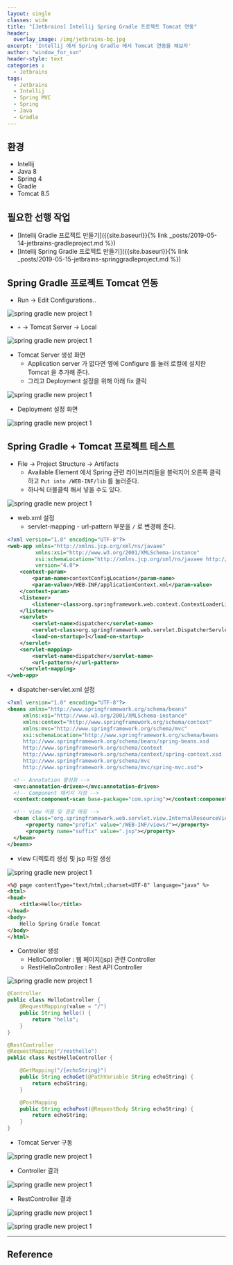 ```yaml
--- 
layout: single
classes: wide
title: "[Jetbrains] Intellij Spring Gradle 프로젝트 Tomcat 연동"
header:
  overlay_image: /img/jetbrains-bg.jpg
excerpt: 'Intellij 에서 Spring Gradle 에서 Tomcat 연동을 해보자'
author: "window_for_sun"
header-style: text
categories :
  - Jetbrains
tags:
  - Jetbrains
  - Intellij
  - Spring MVC
  - Spring
  - Java
  - Gradle
---  
```


## 환경
- Intellij
- Java 8
- Spring 4
- Gradle
- Tomcat 8.5

## 필요한 선행 작업
- [Intellij Gradle 프로젝트 만들기]({{site.baseurl}}{% link _posts/2019-05-14-jetbrains-gradleproject.md %})
- [Intellij Spring Gradle 프로젝트 만들기]({{site.baseurl}}{% link _posts/2019-05-15-jetbrains-springgradleproject.md %})

## Spring Gradle 프로젝트 Tomcat 연동
- Run -> Edit Configurations..

![spring gradle new project 1]({{site.baseurl}}/img/jetbrains/spring-gradle-newproject-17.png)

- `+` -> Tomcat Server -> Local

![spring gradle new project 1]({{site.baseurl}}/img/jetbrains/spring-gradle-newproject-18.png)

- Tomcat Server 생성 화면
	- Application server 가 없다면 옆에 Configure 를 눌러 로컬에 설치한 Tomcat 을 추가해 준다.
	- 그리고 Deployment 설정을 위해 아래 fix 클릭
	
![spring gradle new project 1]({{site.baseurl}}/img/jetbrains/spring-gradle-newproject-19.png)

- Deployment 설정 화면

![spring gradle new project 1]({{site.baseurl}}/img/jetbrains/spring-gradle-newproject-20.png)


## Spring Gradle + Tomcat 프로젝트 테스트

- File -> Project Structure -> Artifacts
	- Available Element 에서 Spring 관련 라이브러리들을 블럭지어 오른쪽 클릭하고 `Put into /WEB-INF/lib` 를 눌러준다.
	- 하나씩 더블클릭 해서 넣을 수도 있다.

![spring gradle new project 1]({{site.baseurl}}/img/jetbrains/spring-gradle-newproject-16.png)

- web.xml 설정
	- servlet-mapping - url-pattern 부분을 `/` 로 변경해 준다.

```xml
<?xml version="1.0" encoding="UTF-8"?>
<web-app xmlns="http://xmlns.jcp.org/xml/ns/javaee"
         xmlns:xsi="http://www.w3.org/2001/XMLSchema-instance"
         xsi:schemaLocation="http://xmlns.jcp.org/xml/ns/javaee http://xmlns.jcp.org/xml/ns/javaee/web-app_4_0.xsd"
         version="4.0">
    <context-param>
        <param-name>contextConfigLocation</param-name>
        <param-value>/WEB-INF/applicationContext.xml</param-value>
    </context-param>
    <listener>
        <listener-class>org.springframework.web.context.ContextLoaderListener</listener-class>
    </listener>
    <servlet>
        <servlet-name>dispatcher</servlet-name>
        <servlet-class>org.springframework.web.servlet.DispatcherServlet</servlet-class>
        <load-on-startup>1</load-on-startup>
    </servlet>
    <servlet-mapping>
        <servlet-name>dispatcher</servlet-name>
        <url-pattern>/</url-pattern>
    </servlet-mapping>
</web-app>
```  

- dispatcher-servlet.xml 설정

```xml
<?xml version="1.0" encoding="UTF-8"?>
<beans xmlns="http://www.springframework.org/schema/beans"
     xmlns:xsi="http://www.w3.org/2001/XMLSchema-instance"
     xmlns:context="http://www.springframework.org/schema/context"
     xmlns:mvc="http://www.springframework.org/schema/mvc"
     xsi:schemaLocation="http://www.springframework.org/schema/beans
     http://www.springframework.org/schema/beans/spring-beans.xsd
     http://www.springframework.org/schema/context
     http://www.springframework.org/schema/context/spring-context.xsd
     http://www.springframework.org/schema/mvc
     http://www.springframework.org/schema/mvc/spring-mvc.xsd">

  <!-- Annotation 활성화 -->
  <mvc:annotation-driven></mvc:annotation-driven>
  <!-- Component 패키지 지정 -->
  <context:component-scan base-package="com.spring"></context:component-scan>

  <!-- view 이름 및 경로 매핑 -->
  <bean class="org.springframework.web.servlet.view.InternalResourceViewResolver">
      <property name="prefix" value="/WEB-INF/views/"></property>
      <property name="suffix" value=".jsp"></property>
  </bean>
</beans>
```  

- view 디렉토리 생성 및 jsp 파일 생성

![spring gradle new project 1]({{site.baseurl}}/img/jetbrains/spring-gradle-newproject-21.png)

```html
<%@ page contentType="text/html;charset=UTF-8" language="java" %>
<html>
<head>
    <title>Hello</title>
</head>
<body>
    Hello Spring Gradle Tomcat
</body>
</html>
```  

- Controller 생성
	- HelloController : 웹 페이지(jsp) 관련 Controller
	- RestHelloController : Rest API Controller

![spring gradle new project 1]({{site.baseurl}}/img/jetbrains/spring-gradle-newproject-22.png)

```java
@Controller
public class HelloController {
    @RequestMapping(value = "/")
    public String hello() {
        return "hello";
    }
}
```  

```java
@RestController
@RequestMapping("/resthello")
public class RestHelloController {

    @GetMapping("/{echoString}")
    public String echoGet(@PathVariable String echoString) {
        return echoString;
    }

    @PostMapping
    public String echoPost(@RequestBody String echoString) {
        return echoString;
    }
}
```  

- Tomcat Server 구동

![spring gradle new project 1]({{site.baseurl}}/img/jetbrains/spring-gradle-newproject-23.png)

- Controller 결과

![spring gradle new project 1]({{site.baseurl}}/img/jetbrains/spring-gradle-newproject-24.png)

- RestController 결과

![spring gradle new project 1]({{site.baseurl}}/img/jetbrains/spring-gradle-newproject-25.png)

![spring gradle new project 1]({{site.baseurl}}/img/jetbrains/spring-gradle-newproject-26.png)


---
## Reference
